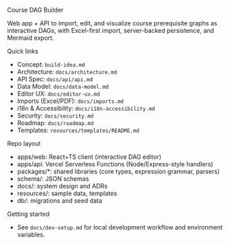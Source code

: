 Course DAG Builder

Web app + API to import, edit, and visualize course prerequisite graphs as interactive DAGs, with Excel-first import, server-backed persistence, and Mermaid export.

Quick links
- Concept: `build-idea.md`
- Architecture: `docs/architecture.md`
- API Spec: `docs/api/api.md`
- Data Model: `docs/data-model.md`
- Editor UX: `docs/editor-ux.md`
- Imports (Excel/PDF): `docs/imports.md`
- i18n & Accessibility: `docs/i18n-accessibility.md`
- Security: `docs/security.md`
- Roadmap: `docs/roadmap.md`
- Templates: `resources/templates/README.md`

Repo layout
- apps/web: React+TS client (interactive DAG editor)
- apps/api: Vercel Serverless Functions (Node/Express-style handlers)
- packages/*: shared libraries (core types, expression grammar, parsers)
- schema/: JSON schemas
- docs/: system design and ADRs
- resources/: sample data, templates
- db/: migrations and seed data

Getting started
- See `docs/dev-setup.md` for local development workflow and environment variables.
